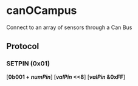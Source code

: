 # canOCampus
Connect to an array of sensors through a Can Bus




## Protocol
### SETPIN (0x01)
[__0b001 + *numPin*__] [__*valPin* <<8__] [__*valPin* &0xFF__]
